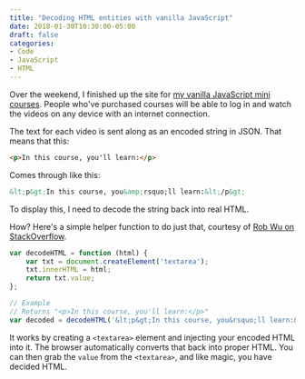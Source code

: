 ```yaml
---
title: "Decoding HTML entities with vanilla JavaScript"
date: 2018-01-30T10:30:00-05:00
draft: false
categories:
- Code
- JavaScript
- HTML
---
```


Over the weekend, I finished up the site for [my vanilla JavaScript mini courses](https://gomakethings.com/courses/). People who've purchased courses will be able to log in and watch the videos on any device with an internet connection.

The text for each video is sent along as an encoded string in JSON. That means that this:

```html
<p>In this course, you'll learn:</p>
```

Comes through like this:

```html
&lt;p&gt;In this course, you&amp;rsquo;ll learn:&lt;/p&gt;
```

To display this, I need to decode the string back into real HTML.

How? Here's a simple helper function to do just that, courtesy of [Rob Wu on StackOverflow](https://stackoverflow.com/a/7394787/1293256).

```js
var decodeHTML = function (html) {
	var txt = document.createElement('textarea');
	txt.innerHTML = html;
	return txt.value;
};

// Example
// Returns "<p>In this course, you'll learn:</p>"
var decoded = decodeHTML('&lt;p&gt;In this course, you&rsquo;ll learn:&lt;/p&gt;');
```

It works by creating a `<textarea>` element and injecting your encoded HTML into it. The browser automatically converts that back into proper HTML. You can then grab the `value` from the `<textarea>`, and like magic, you have decided HTML.